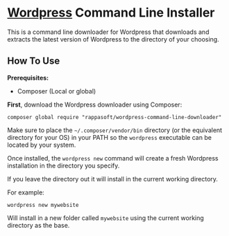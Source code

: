 # [Wordpress](http://wordpress.org) Command Line Installer

This is a command line downloader for Wordpress that downloads and extracts the latest version of Wordpress to the directory of your choosing.

## How To Use

**Prerequisites:**

- Composer (Local or global)

**First**, download the Wordpress downloader using Composer:

```composer global require "rappasoft/wordpress-command-line-downloader"```

Make sure to place the ```~/.composer/vendor/bin``` directory (or the equivalent directory for your OS) in your PATH so the ```wordpress``` executable can be located by your system.

Once installed, the ```wordpress new``` command will create a fresh Wordpress installation in the directory you specify.

If you leave the directory out it will install in the current working directory.

For example:

```wordpress new mywebsite```

Will install in a new folder called ```mywebsite``` using the current working directory as the base.